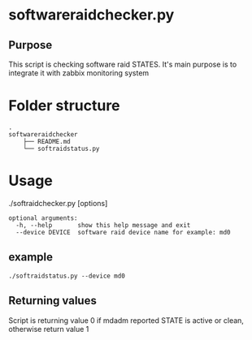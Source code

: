 # softwareraidchecker.py

## Purpose
This script is checking software raid STATES. It's main purpose is to integrate it with zabbix monitoring system

# Folder structure
```
.
softwareraidchecker
    ├── README.md
    └── softraidstatus.py
```

# Usage
./softraidchecker.py [options]
```
optional arguments:
  -h, --help       show this help message and exit
  --device DEVICE  software raid device name for example: md0
```  

## example
```
./softraidstatus.py --device md0
```

## Returning values

Script is returning value 0 if mdadm reported STATE is active or clean, otherwise return value 1